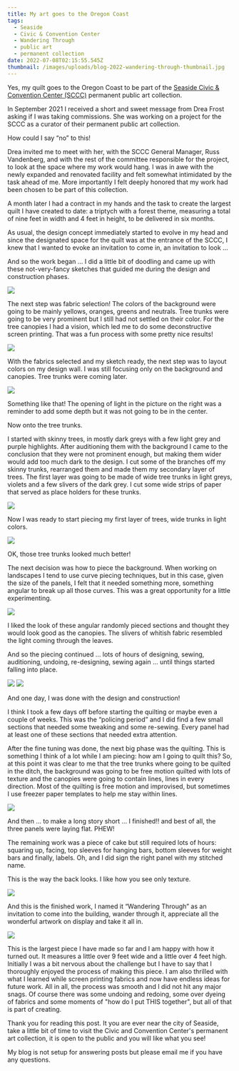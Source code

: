 ```yaml
---
title: My art goes to the Oregon Coast
tags:
  - Seaside
  - Civic & Convention Center
  - Wandering Through
  - public art
  - permanent collection
date: 2022-07-08T02:15:55.545Z
thumbnail: /images/uploads/blog-2022-wandering-through-thumbnail.jpg
---
```

Yes, my quilt goes to the Oregon Coast to be part of the [](https://seasideconvention.com/)[Seaside Civic & Convention Center (SCCC)](https://seasideconvention.com/) permanent public art collection.

In September 2021 I received a short and sweet message from Drea Frost asking if I was taking commissions.  She was working on a project for the SCCC as a curator of their permanent public art collection.

How could I say “no” to this!

Drea invited me to meet with her, with the SCCC General Manager, Russ Vandenberg, and with the rest of the committee responsible for the project, to look at the space where my work would hang.  I was in awe with the newly expanded and renovated facility and felt somewhat intimidated by the task ahead of me.  More importantly I felt deeply honored that my work had been chosen to be part of this collection.

A month later I had a contract in my hands and the task to create the largest quilt I have created to date: a triptych with a forest theme, measuring a total of nine feet in width and 4 feet in height, to be delivered in six months.

As usual, the design concept immediately started to evolve in my head and since the designated space for the quilt was at the entrance of the SCCC, I knew that I wanted to evoke an invitation to come in, an invitation to look …

And so the work began ... I did a little bit of doodling and came up with these not-very-fancy sketches that guided me during the design and construction phases.

<img class="img-responsive" src="/images/uploads/blog-2022-wandering-through-1.jpg">

The next step was fabric selection! The colors of the background were going to be mainly yellows, oranges, greens and neutrals.   Tree trunks were going to be very prominent but I still had not settled on their color.  For the tree canopies I had a vision, which led me to do some deconstructive screen printing. That was a fun process with some pretty nice results!

<img class="img-responsive" src="/images/uploads/blog-2022-wandering-through-3.jpg">

With the fabrics selected and my sketch ready, the next step was to layout colors on my design wall.  I was still focusing only on the background and canopies. Tree trunks were coming later.

<img class="img-responsive" src="/images/uploads/blog-2022-wandering-through-4.jpg">

Something like that!  The opening of light in the picture on the right was a reminder to add some depth but it was not going to be in the center.

Now onto the tree trunks.

I started with skinny trees, in mostly dark greys with a few light grey and purple highlights.  After auditioning them with the background I came to the conclusion that they were not prominent enough, but making them wider would add too much dark to the design.  I cut some of the branches off my skinny trunks, rearranged them and made them my secondary layer of trees.  The first layer was going to be made of wide tree trunks in light greys, violets and a few slivers of the dark grey.  I cut some wide strips of paper that served as place holders for these trunks.

<img class="img-responsive" src="/images/uploads/blog-2022-wandering-through-5.jpg">

Now I was ready to start piecing my first layer of trees, wide trunks in light colors.

<img class="img-responsive" src="/images/uploads/blog-2022-wandering-through-6.jpg">

OK, those tree trunks looked much better!

The next decision was how to piece the background.  When working on landscapes I tend to use curve piecing techniques, but in this case, given the size of the panels, I felt that it needed something more, something angular to break up all those curves.  This was a great opportunity for a little experimenting.

<img class="img-responsive" src="/images/uploads/blog-2022-wandering-through-7.jpg">

I liked the look of these angular randomly pieced sections and thought they would look good as the canopies.  The slivers of whitish fabric resembled the light coming through the leaves.

And so the piecing continued … lots of hours of designing, sewing, auditioning, undoing, re-designing, sewing again … until things started falling into place.

<img class="img-responsive" src="/images/uploads/blog-2022-wandering-through-extra.jpg">

<img class="img-responsive" src="/images/uploads/blog-2022-wandering-through-8.jpg">

And one day, I was done with the design and construction!

I think I took a few days off before starting the quilting or maybe even a couple of weeks.  This was the “policing period” and I did find a few small sections that needed some tweaking and some re-sewing.  Every panel had at least one of these sections that needed extra attention.

After the fine tuning was done, the next big phase was the quilting.  This is something I think of a lot while I am piecing: how am I going to quilt this?  So, at this point it was clear to me that the tree trunks where going to be quilted in the ditch, the background was going to be free motion quilted with lots of texture and the canopies were going to contain lines, lines in every direction.  Most of the quilting is free motion and improvised, but sometimes I use freezer paper templates to help me stay within lines.

<img class="img-responsive" src="/images/uploads/blog-2022-wandering-through-9.jpg">

And then … to make a long story short … I finished!! and best of all, the three panels were laying flat. PHEW!

The remaining work was a piece of cake but still required lots of hours: squaring up, facing, top sleeves for hanging bars, bottom sleeves for weight bars and finally, labels.  Oh, and I did sign the right panel with my stitched name.

This is the way the back looks.  I like how you see only texture.

<img class="img-responsive" src="/images/uploads/blog-2022-wandering-through-10.jpg">

And this is the finished work, I named it “Wandering Through” as an invitation to come into the building,  wander through it, appreciate all the wonderful artwork on display and take it all in. 

<img class="img-responsive" src="/images/uploads/blog-2022-wandering-through-11.jpg">

This is the largest piece I have made so far and I am happy with how it turned out.   It measures a little over 9 feet wide and a little over 4 feet high. Initially I was a bit nervous about the challenge but I have to say that I thoroughly enjoyed the process of making this piece.  I am also thrilled with what I learned while screen printing fabrics and now have endless ideas for future work.  All in all, the process was smooth and I did not hit any major snags.  Of course there was some undoing and redoing, some over dyeing of fabrics and some moments of "how do I put THIS together", but all of that is part of creating.

Thank you for reading this post.  It you are ever near the city of Seaside, take a little bit of time to visit the Civic and Convention Center's permanent art collection, it is open to the public and you will like what you see!

My blog is not setup for answering posts but please email me if you have any questions.